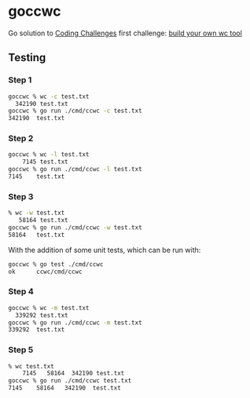 # goccwc
Go solution to [Coding Challenges](https://codingchallenges.fyi/challenges/intro) first challenge: [build your own wc tool](https://codingchallenges.fyi/challenges/challenge-wc)

## Testing

### Step 1

```bash
goccwc % wc -c test.txt
  342190 test.txt
goccwc % go run ./cmd/ccwc -c test.txt
342190  test.txt
```

### Step 2

```bash
goccwc % wc -l test.txt
    7145 test.txt
goccwc % go run ./cmd/ccwc -l test.txt
7145    test.txt
```

### Step 3

```bash
% wc -w test.txt
   58164 test.txt
goccwc % go run ./cmd/ccwc -w test.txt
58164   test.txt
```

With the addition of some unit tests, which can be run with:
```bash
goccwc % go test ./cmd/ccwc
ok      ccwc/cmd/ccwc
```

### Step 4
```bash
goccwc % wc -m test.txt
  339292 test.txt
goccwc % go run ./cmd/ccwc -m test.txt
339292  test.txt
```

### Step 5
```bash
% wc test.txt
    7145   58164  342190 test.txt
goccwc % go run ./cmd/ccwc test.txt
7145    58164   342190  test.txt
```
